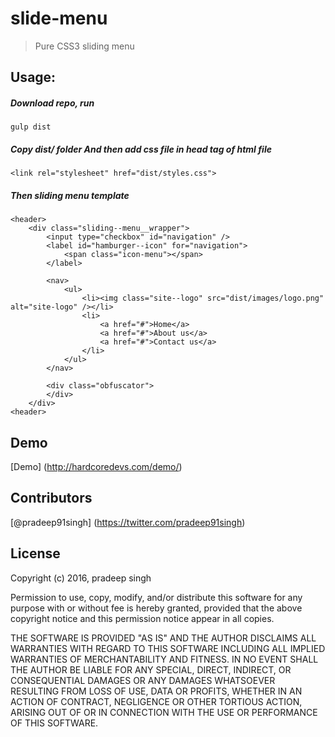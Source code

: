 # slide-menu
> Pure CSS3 sliding menu

## Usage:
##### Download repo, run
```
gulp dist

```
##### Copy dist/ folder And then add css file in head tag of html file
```
<link rel="stylesheet" href="dist/styles.css">
```
##### Then sliding menu template

```
<header>
	<div class="sliding--menu__wrapper">
		<input type="checkbox" id="navigation" />        
		<label id="hamburger--icon" for="navigation">
			<span class="icon-menu"></span>
		</label>      
	
		<nav>
			<ul>
				<li><img class="site--logo" src="dist/images/logo.png" alt="site-logo" /></li>        
				<li>
					<a href="#">Home</a>
					<a href="#">About us</a>
					<a href="#">Contact us</a>
				</li>
			</ul>
		</nav>
		
		<div class="obfuscator">
		</div>        
	</div>
<header>
```

## Demo

[Demo] (http://hardcoredevs.com/demo/)

## Contributors
[@pradeep91singh] (https://twitter.com/pradeep91singh)

## License
Copyright (c) 2016, pradeep singh

Permission to use, copy, modify, and/or distribute this software for any
purpose with or without fee is hereby granted, provided that the above
copyright notice and this permission notice appear in all copies.

THE SOFTWARE IS PROVIDED "AS IS" AND THE AUTHOR DISCLAIMS ALL WARRANTIES
WITH REGARD TO THIS SOFTWARE INCLUDING ALL IMPLIED WARRANTIES OF
MERCHANTABILITY AND FITNESS. IN NO EVENT SHALL THE AUTHOR BE LIABLE FOR
ANY SPECIAL, DIRECT, INDIRECT, OR CONSEQUENTIAL DAMAGES OR ANY DAMAGES
WHATSOEVER RESULTING FROM LOSS OF USE, DATA OR PROFITS, WHETHER IN AN
ACTION OF CONTRACT, NEGLIGENCE OR OTHER TORTIOUS ACTION, ARISING OUT OF
OR IN CONNECTION WITH THE USE OR PERFORMANCE OF THIS SOFTWARE.

